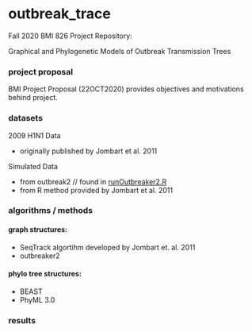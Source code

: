 # outbreak_trace

Fall 2020 BMI 826 Project Repository:

Graphical and Phylogenetic Models of Outbreak Transmission Trees


### project proposal
BMI Project Proposal (22OCT2020) provides objectives and motivations behind project.


### datasets

2009 H1N1 Data
- originally published by Jombart et al. 2011

Simulated Data
- from outbreak2 // found in [runOutbreaker2.R](https://github.com/mbjorner/outbreak_trace/blob/main/runOutbreaker2.R)
- from R method provided by Jombart et al. 2011

### algorithms / methods

#### graph structures:
- SeqTrack algortihm developed by Jombart et. al. 2011
- outbreaker2

#### phylo tree structures:
- BEAST
- PhyML 3.0

### results
